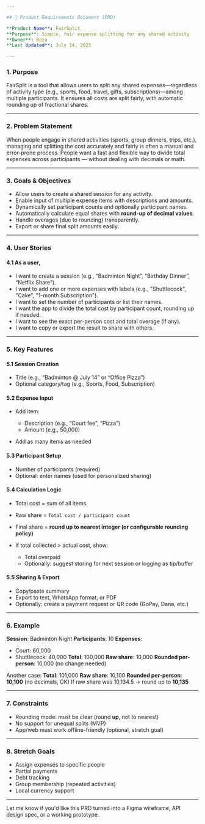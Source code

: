 ```yaml
---

## 📝 Product Requirements Document (PRD)

**Product Name**: FairSplit
**Purpose**: Simple, fair expense splitting for any shared activity
**Owner**: Reza
**Last Updated**: July 14, 2025

---
```


### 1. **Purpose**

FairSplit is a tool that allows users to split any shared expenses—regardless of activity type (e.g., sports, food, travel, gifts, subscriptions)—among multiple participants. It ensures all costs are split fairly, with automatic rounding up of fractional shares.

---

### 2. **Problem Statement**

When people engage in shared activities (sports, group dinners, trips, etc.), managing and splitting the cost accurately and fairly is often a manual and error-prone process. People want a fast and flexible way to divide total expenses across participants — without dealing with decimals or math.

---

### 3. **Goals & Objectives**

* Allow users to create a shared session for any activity.
* Enable input of multiple expense items with descriptions and amounts.
* Dynamically set participant counts and optionally participant names.
* Automatically calculate equal shares with **round-up of decimal values**.
* Handle overages (due to rounding) transparently.
* Export or share final split amounts easily.

---

### 4. **User Stories**

#### 4.1 As a user,

* I want to create a session (e.g., “Badminton Night”, “Birthday Dinner”, “Netflix Share”).
* I want to add one or more expenses with labels (e.g., "Shuttlecock", "Cake", "1-month Subscription").
* I want to set the number of participants or list their names.
* I want the app to divide the total cost by participant count, rounding up if needed.
* I want to see the exact per-person cost and total overage (if any).
* I want to copy or export the result to share with others.

---

### 5. **Key Features**

#### 5.1 Session Creation

* Title (e.g., “Badminton @ July 14” or “Office Pizza”)
* Optional category/tag (e.g., Sports, Food, Subscription)

#### 5.2 Expense Input

* Add item:

  * Description (e.g., “Court fee”, “Pizza”)
  * Amount (e.g., 50,000)
* Add as many items as needed

#### 5.3 Participant Setup

* Number of participants (required)
* Optional: enter names (used for personalized sharing)

#### 5.4 Calculation Logic

* Total cost = sum of all items
* Raw share = `Total cost / participant count`
* Final share = **round up to nearest integer (or configurable rounding policy)**
* If total collected > actual cost, show:

  * Total overpaid
  * Optionally: suggest storing for next session or logging as tip/buffer

#### 5.5 Sharing & Export

* Copy/paste summary
* Export to text, WhatsApp format, or PDF
* Optionally: create a payment request or QR code (GoPay, Dana, etc.)

---

### 6. **Example**

**Session**: Badminton Night
**Participants**: 10
**Expenses**:

* Court: 60,000
* Shuttlecock: 40,000
  **Total**: 100,000
  **Raw share**: 10,000
  **Rounded per-person**: 10,000 (no change needed)

Another case:
**Total**: 101,000
**Raw share**: 10,100
**Rounded per-person**: **10,100** (no decimals, OK)
If raw share was 10,134.5 → round up to **10,135**

---

### 7. **Constraints**

* Rounding mode: must be clear (round **up**, not to nearest)
* No support for unequal splits (MVP)
* App/web must work offline-friendly (optional, stretch goal)

---

### 8. **Stretch Goals**

* Assign expenses to specific people
* Partial payments
* Debt tracking
* Group membership (repeated activities)
* Local currency support

---

Let me know if you'd like this PRD turned into a Figma wireframe, API design spec, or a working prototype.
